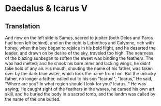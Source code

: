 # Daedalus & Icarus V

## Translation

And now on the left side is Samos, sacred to jupiter (both Delos and Paros had been left behind), and on the right is Lebinthos and Calymne, rich with honey, when the boy began to rejoice in his bold flight, and he deserted the leader, and drawn on by desire of the sky, traveled too high. The nearness of the blazing sunbegan to soften the sweet wax binding the feathers. The wax had melted; and he shook his bare arms and lacking wings, he didnt take hold of any air. His mouth, shouting the name of his father, was taken over by the dark blue water, which took the name from him. But the unlucky father, no longer a father, called out to his son "Icarus!"; "Icarus," He said, "Where are you? In what region should I look for you? Icarus, " He was saying; He caught sight of the feathers in the waves, he cursed his own art skill, and he buried the body in a sacred tomb, and the landm was called by the name of the one buried.
